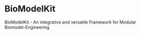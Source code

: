 # BioModelKit
BioModelKit - An integrative and versatile Framework for Modular Biomodel-Engineering
